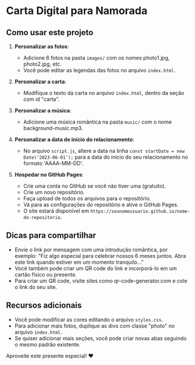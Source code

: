 # Carta Digital para Namorada

## Como usar este projeto

1. **Personalizar as fotos**:
   - Adicione 6 fotos na pasta `images/` com os nomes photo1.jpg, photo2.jpg, etc.
   - Você pode editar as legendas das fotos no arquivo `index.html`.

2. **Personalizar a carta**:
   - Modifique o texto da carta no arquivo `index.html`, dentro da seção com id "carta".

3. **Personalizar a música**:
   - Adicione uma música romântica na pasta `music/` com o nome background-music.mp3.

4. **Personalizar a data de início do relacionamento**:
   - No arquivo `script.js`, altere a data na linha `const startDate = new Date('2023-06-01');` 
     para a data do início do seu relacionamento no formato 'AAAA-MM-DD'.

5. **Hospedar no GitHub Pages**:
   - Crie uma conta no GitHub se você não tiver uma (gratuito).
   - Crie um novo repositório.
   - Faça upload de todos os arquivos para o repositório.
   - Vá para as configurações do repositório e ative o GitHub Pages.
   - O site estará disponível em `https://seunomeusuario.github.io/nome-do-repositorio`.

## Dicas para compartilhar

- Envie o link por mensagem com uma introdução romântica, por exemplo: "Fiz algo especial para celebrar nossos 6 meses juntos. Abra este link quando estiver em um momento tranquilo..."
- Você também pode criar um QR code do link e incorporá-lo em um cartão físico ou presente.
- Para criar um QR code, visite sites como qr-code-generator.com e cole o link do seu site.

## Recursos adicionais

- Você pode modificar as cores editando o arquivo `styles.css`.
- Para adicionar mais fotos, duplique as divs com classe "photo" no arquivo `index.html`.
- Se quiser adicionar mais seções, você pode criar novas abas seguindo o mesmo padrão existente.

Aproveite este presente especial! ❤️
